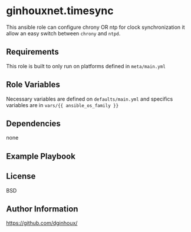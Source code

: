 ginhouxnet.timesync
=========

This ansible role can configure chrony OR ntp for clock synchronization
it allow an easy switch between `chrony` and `ntpd`.


Requirements
------------

This role is built to only run on platforms defined in `meta/main.yml`


Role Variables
--------------

Necessary variables are defined on `defaults/main.yml` and specifics variables are in `vars/{{ ansible_os_family }}`


Dependencies
------------

none


Example Playbook
----------------



License
-------

BSD


Author Information
------------------

https://github.com/dginhoux/

